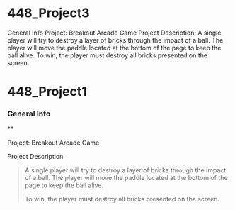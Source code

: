 # 448_Project3
General Info
Project: Breakout Arcade Game
Project Description: 
A single player will try to destroy a layer of bricks through the impact of a ball. The player will move the paddle located at the bottom of the page to keep the ball alive. To win, the player must destroy all bricks presented on the screen.

# 448_Project1

### General Info
**

Project: Breakout Arcade Game

Project Description: 

  >A single player will try to destroy a layer of bricks through the impact of a ball. The player will move the paddle located at the bottom of the page to keep the ball alive. 
  >
  >To win, the player must destroy all bricks presented on the screen.
